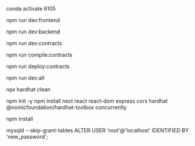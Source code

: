 conda activate 6105

npm run dev:frontend

npm run dev:backend

npm run dev:contracts

npm run compile:contracts

npm run deploy:contracts

npm run dev:all


npx hardhat clean

npm init -y
npm install next react react-dom express cors hardhat @nomicfoundation/hardhat-toolbox concurrently


npm install

mysqld --skip-grant-tables
ALTER USER 'root'@'localhost' IDENTIFIED BY 'new_password';

